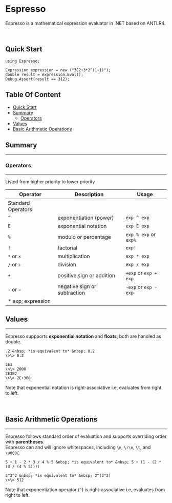 # Espresso <!-- omit in toc -->

Espresso is a mathematical expression evaluator in .NET based on ANTLR4.

</br>

## Quick Start

```CSharp
using Espresso;

Expression expression = new ("3E2+3*2^(1+1)");
double result = expression.Eval();
Debug.Assert(result == 312);
```

## Table Of Content <!-- omit in toc -->

- [Quick Start](#quick-start)
- [Summary](#summary)
  - [Operators](#operators)
- [Values](#values)
- [Basic Arithmetic Operations](#basic-arithmetic-operations)
  

## Summary

---

### Operators

---

Listed from higher priority to lower priority

Operator | Description | Usage
|---|---|---|
|Standard Operators|
`^` | exponentiation (power) | `exp ^ exp`
`E` | exponential notation | `exp E exp`
`%` | modulo or percentage | `exp % exp` or `exp%`
`!` | factorial | `exp!`
`*` or `×` | multiplication | `exp * exp`
`/` or `÷` | division | `exp / exp`
`+` | positive sign or addition | `+exp` or `exp + exp`
`-` or `−` | negative sign or subtraction | `-exp` or `exp - exp`
|\* exp; expression|

## Values

---

Espresso suppports **exponential notation** and **floats**, both are handled as double.

```
.2 &nbsp; *is equivalent to* &nbsp; 0.2  
\>\> 0.2
```

```
2E3  
\>\> 2000  
2E3E2  
\>\> 2E+300
```

Note that exponential notation is right-associative i.e, evaluates from right to left.

&nbsp;

## Basic Arithmetic Operations

---

Espresso follows standard order of evaluation and supports overriding order with **parentheses**.  
Espresso can and will ignore whitespaces, including `\n`, `\r\n`, `\t`, and `\u000C`.  

```
5 + 1 - 2 * 3 / 4 % 5 &nbsp; *is equivalent to* &nbsp; 5 + (1 - (2 * (3 / (4 % 5))))
```

```
2^3^2 &nbsp; *is equivalent to* &nbsp; 2^(3^2)  
\>\> 512
```

Note that exponentiation operator (`^`) is right-associative i.e, evaluates from right to left.
